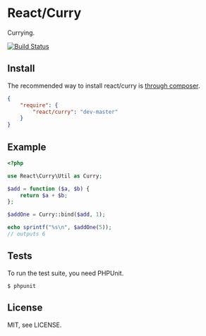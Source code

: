 # React/Curry

Currying.

[![Build Status](https://secure.travis-ci.org/react-php/curry.png?branch=master)](http://travis-ci.org/react-php/curry)

## Install

The recommended way to install react/curry is [through composer](http://getcomposer.org).

```JSON
{
    "require": {
        "react/curry": "dev-master"
    }
}
```

## Example

```php
<?php

use React\Curry\Util as Curry;

$add = function ($a, $b) {
    return $a + $b;
};

$addOne = Curry::bind($add, 1);

echo sprintf("%s\n", $addOne(5));
// outputs 6
```

## Tests

To run the test suite, you need PHPUnit.

    $ phpunit

## License

MIT, see LICENSE.
